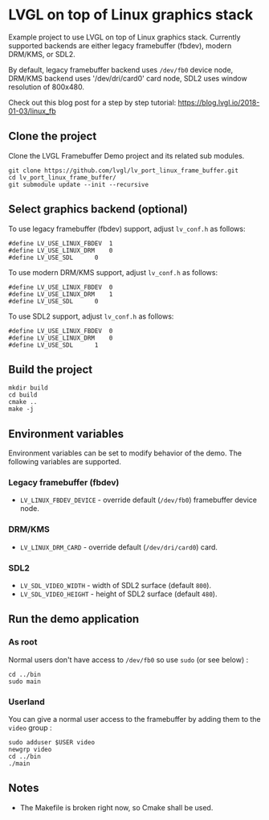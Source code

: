 # LVGL on top of Linux graphics stack

Example project to use LVGL on top of Linux graphics stack.
Currently supported backends are either legacy framebuffer
(fbdev), modern DRM/KMS, or SDL2.

By default, legacy framebuffer backend uses `/dev/fb0` device node,
DRM/KMS backend uses '/dev/dri/card0' card node, SDL2 uses window
resolution of 800x480.

Check out this blog post for a step by step tutorial:
https://blog.lvgl.io/2018-01-03/linux_fb

## Clone the project

Clone the LVGL Framebuffer Demo project and its related sub modules.

```
git clone https://github.com/lvgl/lv_port_linux_frame_buffer.git
cd lv_port_linux_frame_buffer/
git submodule update --init --recursive
```

## Select graphics backend (optional)

To use legacy framebuffer (fbdev) support, adjust `lv_conf.h` as follows:
```
#define LV_USE_LINUX_FBDEV	1
#define LV_USE_LINUX_DRM	0
#define LV_USE_SDL		0
```

To use modern DRM/KMS support, adjust `lv_conf.h` as follows:
```
#define LV_USE_LINUX_FBDEV	0
#define LV_USE_LINUX_DRM	1
#define LV_USE_SDL		0
```

To use SDL2 support, adjust `lv_conf.h` as follows:
```
#define LV_USE_LINUX_FBDEV	0
#define LV_USE_LINUX_DRM	0
#define LV_USE_SDL		1
```

## Build the project

```
mkdir build
cd build 
cmake ..
make -j
```

## Environment variables

Environment variables can be set to modify behavior of the demo.
The following variables are supported.

### Legacy framebuffer (fbdev)

- `LV_LINUX_FBDEV_DEVICE` - override default (`/dev/fb0`) framebuffer device node.

### DRM/KMS

- `LV_LINUX_DRM_CARD` - override default (`/dev/dri/card0`) card.

### SDL2

- `LV_SDL_VIDEO_WIDTH` - width of SDL2 surface (default `800`).
- `LV_SDL_VIDEO_HEIGHT` - height of SDL2 surface (default `480`).

## Run the demo application

### As root

Normal users don't have access to `/dev/fb0` so use `sudo` (or see below) : 

```
cd ../bin
sudo main
```

### Userland

You can give a normal user access to the framebuffer by adding them to the `video` group : 

```
sudo adduser $USER video
newgrp video
cd ../bin
./main
```

## Notes

- The Makefile is broken right now, so Cmake shall be used.
